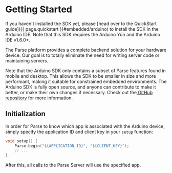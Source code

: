 # Getting Started

If you haven't installed the SDK yet, please [head over to the QuickStart guide]({{ page.quickstart }}#embedded/arduino) to install the SDK in the Arduino IDE. Note that this SDK requires the Arduino Yún and the Arduino IDE v1.6.0+.

The Parse platform provides a complete backend solution for your hardware device. Our goal is to totally eliminate the need for writing server code or maintaining servers.

Note that the Arduino SDK only contains a subset of Parse features found in mobile and desktop. This allows the SDK to be smaller in size and more performant, making it suitable for constrained embedded environments. The Arduino SDK is fully open source, and anyone can contribute to make it better, or make their own changes if necessary. Check out the[ GitHub repository](https://github.com/parse-community/parse-embedded-sdks) for more information.

## Initialization

In order for Parse to know which app is associated with the Arduino device, simply specify the application ID and client key in your `setup` function:

```cpp
void setup() {
	Parse.begin("${APPLICATION_ID}", "${CLIENT_KEY}");
	// ...
}
```

After this, all calls to the Parse Server will use the specified app.
